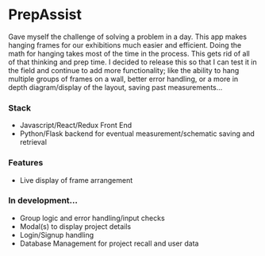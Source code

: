# PrepAssist

Gave myself the challenge of solving a problem in a day. This app makes hanging frames for our exhibitions much easier and efficient. Doing the math for hanging takes most of the time in the process. This gets rid of all of that thinking and prep time. I decided to release this so that I can test it in the field and continue to add more functionality; like the ability to hang multiple groups of frames on a wall, better error handling, or a more in depth diagram/display of the layout, saving past measurements...

### Stack

- Javascript/React/Redux Front End
- Python/Flask backend for eventual measurement/schematic saving and retrieval

### Features

- Live display of frame arrangement

### In development...

- Group logic and error handling/input checks
- Modal(s) to display project details
- Login/Signup handling
- Database Management for project recall and user data

